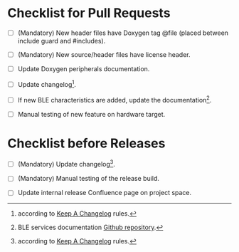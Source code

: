 # Checklist for Pull Requests

- [ ] \(Mandatory) New header files have Doxygen tag @file (placed between include guard and #includes).
- [ ] \(Mandatory) New source/header files have license header.
- [ ] Update Doxygen peripherals documentation.
- [ ] Update changelog[^1].
- [ ] If new BLE characteristics are added, update the documentation[^2].
- [ ] Manual testing of new feature on hardware target.


# Checklist before Releases

- [ ] \(Mandatory) Update changelog[^1].
- [ ] \(Mandatory) Manual testing of the release build.
- [ ] Update internal release Confluence page on project space.


[^1]: according to [Keep A Changelog](https://keepachangelog.com/en/1.1.0/) rules.
[^2]: BLE services documentation [Github repository](https://github.com/Sensirion/ble-services).
